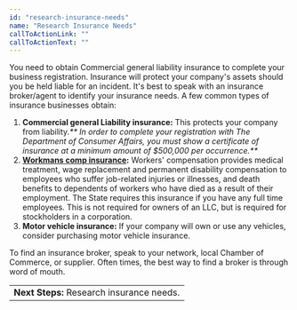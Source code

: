 ```yaml
---
id: "research-insurance-needs"
name: "Research Insurance Needs"
callToActionLink: ""
callToActionText: ""
---
```


You need to obtain Commercial general liability insurance to complete your business registration. Insurance will protect your company's assets should you be held liable for an incident. It's best to speak with an insurance broker/agent to identify your insurance needs. A few common types of insurance businesses obtain:

1. **Commercial general Liability insurance:** This protects your company from liability._** In order to complete your registration with The Department of Consumer Affairs, you must show a certificate of insurance at a minimum amount of $500,000 per occurrence.**_
2. **[Workmans comp insurance](https://www.nj.gov/labor/wc/employer/require/insure_index.html):** Workers' compensation provides medical treatment, wage replacement and permanent disability compensation to employees who suffer job-related injuries or illnesses, and death benefits to dependents of workers who have died as a result of their employment. The State requires this insurance if you have any full time employees. This is not required for owners of an LLC, but is required for stockholders in a corporation.
3. **Motor vehicle insurance:** If your company will own or use any vehicles, consider purchasing motor vehicle insurance.

To find an insurance broker, speak to your network, local Chamber of Commerce, or supplier. Often times, the best way to find a broker is through word of mouth.

||
|---|
| **Next Steps:** Research insurance needs.|
